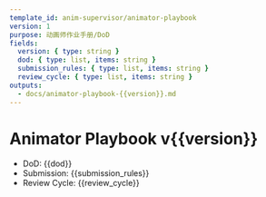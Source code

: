 ```yaml
---
template_id: anim-supervisor/animator-playbook
version: 1
purpose: 动画师作业手册/DoD
fields:
  version: { type: string }
  dod: { type: list, items: string }
  submission_rules: { type: list, items: string }
  review_cycle: { type: list, items: string }
outputs:
  - docs/animator-playbook-{{version}}.md
---
```


# Animator Playbook v{{version}}

- DoD: {{dod}}
- Submission: {{submission_rules}}
- Review Cycle: {{review_cycle}}
